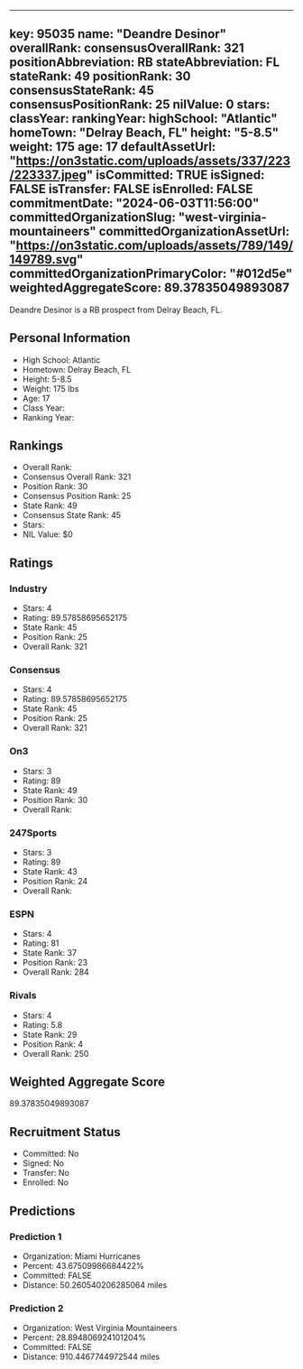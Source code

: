 ---
  key: 95035
  name: "Deandre Desinor"
  overallRank: 
  consensusOverallRank: 321
  positionAbbreviation: RB
  stateAbbreviation: FL
  stateRank: 49
  positionRank: 30
  consensusStateRank: 45
  consensusPositionRank: 25
  nilValue: 0
  stars: 
  classYear: 
  rankingYear: 
  highSchool: "Atlantic"
  homeTown: "Delray Beach, FL"
  height: "5-8.5"
  weight: 175
  age: 17
  defaultAssetUrl: "https://on3static.com/uploads/assets/337/223/223337.jpeg"
  isCommitted: TRUE
  isSigned: FALSE
  isTransfer: FALSE
  isEnrolled: FALSE
  commitmentDate: "2024-06-03T11:56:00"
  committedOrganizationSlug: "west-virginia-mountaineers"
  committedOrganizationAssetUrl: "https://on3static.com/uploads/assets/789/149/149789.svg"
  committedOrganizationPrimaryColor: "#012d5e"
  weightedAggregateScore: 89.37835049893087
  ---
  
  Deandre Desinor is a RB prospect from Delray Beach, FL.
  
  ## Personal Information
  - High School: Atlantic
  - Hometown: Delray Beach, FL
  - Height: 5-8.5
  - Weight: 175 lbs
  - Age: 17
  - Class Year: 
  - Ranking Year: 
  
  ## Rankings
  - Overall Rank: 
  - Consensus Overall Rank: 321
  - Position Rank: 30
  - Consensus Position Rank: 25
  - State Rank: 49
  - Consensus State Rank: 45
  - Stars: 
  - NIL Value: $0
  
  ## Ratings
  
  ### Industry
  - Stars: 4
  - Rating: 89.57858695652175
  - State Rank: 45
  - Position Rank: 25
  - Overall Rank: 321
  
  ### Consensus
  - Stars: 4
  - Rating: 89.57858695652175
  - State Rank: 45
  - Position Rank: 25
  - Overall Rank: 321
  
  ### On3
  - Stars: 3
  - Rating: 89
  - State Rank: 49
  - Position Rank: 30
  - Overall Rank: 
  
  ### 247Sports
  - Stars: 3
  - Rating: 89
  - State Rank: 43
  - Position Rank: 24
  - Overall Rank: 
  
  ### ESPN
  - Stars: 4
  - Rating: 81
  - State Rank: 37
  - Position Rank: 23
  - Overall Rank: 284
  
  ### Rivals
  - Stars: 4
  - Rating: 5.8
  - State Rank: 29
  - Position Rank: 4
  - Overall Rank: 250
  
  ## Weighted Aggregate Score
  89.37835049893087
  
  ## Recruitment Status
  - Committed: No
  - Signed: No
  - Transfer: No
  - Enrolled: No
  
  
  
  ## Predictions
  
  ### Prediction 1
  - Organization: Miami Hurricanes
  - Percent: 43.67509986684422%
  - Committed: FALSE
  - Distance: 50.260540206285064 miles
  
  ### Prediction 2
  - Organization: West Virginia Mountaineers
  - Percent: 28.894806924101204%
  - Committed: FALSE
  - Distance: 910.4467744972544 miles
  